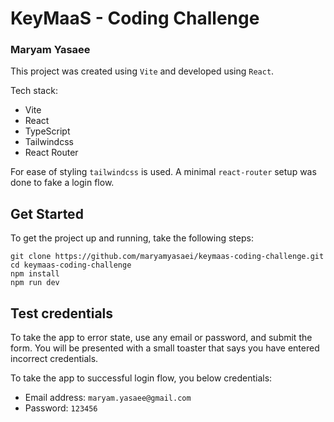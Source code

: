 # KeyMaaS - Coding Challenge 
### Maryam Yasaee

This project was created using `Vite` and developed using `React`. 

Tech stack:
- Vite
- React
- TypeScript
- Tailwindcss
- React Router

For ease of styling `tailwindcss` is used. A minimal `react-router` setup was done to fake a login flow. 


## Get Started

To get the project up and running, take the following steps:


```
git clone https://github.com/maryamyasaei/keymaas-coding-challenge.git
cd keymaas-coding-challenge
npm install
npm run dev
```

## Test credentials
To take the app to error state, use any email or password, and submit the form. You will be presented with a small toaster that says you have entered incorrect credentials.

To take the app to successful login flow, you below credentials:
- Email address: `maryam.yasaee@gmail.com`
- Password: `123456`
